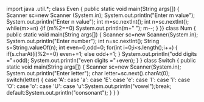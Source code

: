 import java .util.*;
class Even
{ 
public static void main(String args[])
{ Scanner sc=new Scanner (System.in);
System.out.println("Enter m value");
System.out.println("Enter n value");
int m=sc.nextInt();
int n=sc.nextInt();
while(m>=n)
{if (m%2==0)
	System.out.println(m+" ");
m--;
	 }
	  }}
class  Num
{
public static void main(String args[])
{
Scanner sc=new Scanner(System.in);
System.out.println("Enter number");
int n=sc.nextInt();
String s=String.valueOf(n);
int even=0,odd=0;
for(int i=0;i<s.length();i++)
{
if(s.charAt(i)%2==0)
even+=1;
else
odd+=1;
}
System.out.println("odd digits ="+odd);
System.out.println("even digits ="+even);
}
}
class Switch
{
public static void main(String args[])
{
Scanner sc=new Scanner(System.in);
System.out.println("Enter letter");
char letter=sc.next().charAt(0);
switch(letter)
{
case 'A':
case 'a':
case 'E':
case 'e':
case 'I':
case 'i':
case 'O':
case 'o':
case 'U':
case 'u':System.out.println("vowel");break;
default:System.out.println("consonant");
}
}
}
